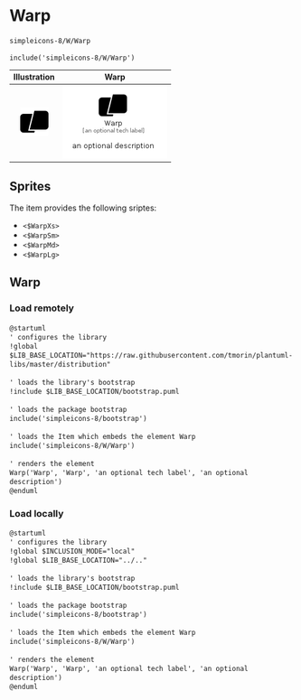 # Warp


```text
simpleicons-8/W/Warp
```

```text
include('simpleicons-8/W/Warp')
```



| Illustration | Warp |
| :---: | :---: |
| ![illustration for Illustration](../../simpleicons-8/W/Warp.png) | ![illustration for Warp](../../simpleicons-8/W/Warp.Local.png) |



## Sprites
The item provides the following sriptes:

- `<$WarpXs>`
- `<$WarpSm>`
- `<$WarpMd>`
- `<$WarpLg>`





## Warp

### Load remotely
```plantuml
@startuml
' configures the library
!global $LIB_BASE_LOCATION="https://raw.githubusercontent.com/tmorin/plantuml-libs/master/distribution"

' loads the library's bootstrap
!include $LIB_BASE_LOCATION/bootstrap.puml

' loads the package bootstrap
include('simpleicons-8/bootstrap')

' loads the Item which embeds the element Warp
include('simpleicons-8/W/Warp')

' renders the element
Warp('Warp', 'Warp', 'an optional tech label', 'an optional description')
@enduml
```

### Load locally
```plantuml
@startuml
' configures the library
!global $INCLUSION_MODE="local"
!global $LIB_BASE_LOCATION="../.."

' loads the library's bootstrap
!include $LIB_BASE_LOCATION/bootstrap.puml

' loads the package bootstrap
include('simpleicons-8/bootstrap')

' loads the Item which embeds the element Warp
include('simpleicons-8/W/Warp')

' renders the element
Warp('Warp', 'Warp', 'an optional tech label', 'an optional description')
@enduml
```

